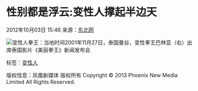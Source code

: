 # 性别都是浮云:变性人撑起半边天

2012年10月03日 15:46 来源：[东北网](http://ent.xinmin.cn/2012/10/03/16580102.html)

![变性人拳王：当地时间2001年11月27日，泰国曼谷，变性拳王巴林亚（右）出席泰国影片《美丽拳王》新闻发布会](http://y1.ifengimg.com/yue_spider/dci_2012/10/1bbbbc8640fd7faafffa05b240484ff8.jpg)

标签：[变性人](http://search.ifeng.com/sofeng/search.action?c=1&q=%E5%8F%98%E6%80%A7%E4%BA%BA)  

版权信息：凤凰新媒体 版权所有 Copyright © 2013 Phoenix New Media Limited All Rights Reserved.